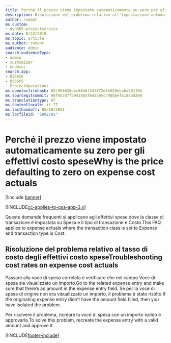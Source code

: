 ```yaml
---
title: Perché il prezzo viene impostato automaticamente su zero per gli effettivi costo spese?
description: Risoluzione del problema relativo all'impostazione automatica su zero del prezzo per gli effettivi costo spese.
author: rumant
ms.custom:
- dyn365-projectservice
ms.date: 8/22/2018
ms.topic: article
ms.author: rumant
audience: Admin
search.audienceType:
- admin
- customizer
- enduser
search.app:
- D365CE
- D365PS
- ProjectOperations
ms.openlocfilehash: 03c958635dec66b0f243872dfb929eba6a20119b
ms.sourcegitcommit: 40f68387f594180af64a5e5c748b6efa188bd300
ms.translationtype: HT
ms.contentlocale: it-IT
ms.lasthandoff: 05/10/2021
ms.locfileid: "5992791"
---
```

# <a name="why-is-the-price-defaulting-to-zero-on-expense-cost-actuals"></a><span data-ttu-id="41eab-103">Perché il prezzo viene impostato automaticamente su zero per gli effettivi costo spese</span><span class="sxs-lookup"><span data-stu-id="41eab-103">Why is the price defaulting to zero on expense cost actuals</span></span>

[!include [banner](../includes/psa-now-project-operations.md)]

[!INCLUDE[cc-applies-to-psa-app-3.x](../includes/cc-applies-to-psa-app-3x.md)]

<span data-ttu-id="41eab-104">Queste domande frequenti si applicano agli effettivi spese dove la classe di transazione è impostata su Spesa e il tipo di transazione è Costo.</span><span class="sxs-lookup"><span data-stu-id="41eab-104">This FAQ applies to expense actuals where the transaction class is set to Expense and transaction type is Cost.</span></span>

## <a name="troubleshooting-cost-rates-on-expense-cost-actuals"></a><span data-ttu-id="41eab-105">Risoluzione del problema relativo al tasso di costo degli effettivi costo spese</span><span class="sxs-lookup"><span data-stu-id="41eab-105">Troubleshooting cost rates on expense cost actuals</span></span>

<span data-ttu-id="41eab-106">Passare alla voce di spesa correlata e verificare che nel campo Voce di spesa sia visualizzato un importo.</span><span class="sxs-lookup"><span data-stu-id="41eab-106">Go to the related expense entry and make sure that there’s an amount in the expense entry field.</span></span> <span data-ttu-id="41eab-107">Se per la voce di spesa di origine non era visualizzato un importo, il problema è stato risolto.</span><span class="sxs-lookup"><span data-stu-id="41eab-107">If the originating expense entry didn’t have the amount field filled, then you have isolated the problem.</span></span>
 
<span data-ttu-id="41eab-108">Per risolvere il problema, ricreare la voce di spesa con un importo valido e approvarla.</span><span class="sxs-lookup"><span data-stu-id="41eab-108">To solve this problem, recreate the expense entry with a valid amount and approve it.</span></span>


[!INCLUDE[footer-include](../includes/footer-banner.md)]